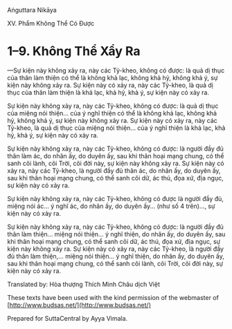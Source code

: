 Aṅguttara Nikāya

XV. Phẩm Không Thể Có Ðược

# 1–9. Không Thể Xẩy Ra

—Sự kiện này không xảy ra, này các Tỷ-kheo, không có được: là quả dị thục của thân làm thiện có thể là không khả lạc, không khả hỷ, không khả ý, sự kiện này không xảy ra. Sự kiện này có xảy ra, này các Tỷ-kheo, là quả dị thục của thân làm thiện là khả lạc, khả hỷ, khả ý, sự kiện này có xảy ra.

Sự kiện này không xảy ra, này các Tỷ-kheo, không có được: là quả dị thục của miệng nói thiện... của ý nghĩ thiện có thể là không khả lạc, không khả hỷ, không khả ý, sự kiện này không xảy ra. Sự kiện này có xảy ra, này các Tỷ-kheo, là quả dị thục của miệng nói thiện... của ý nghĩ thiện là khả lạc, khả hỷ, khả ý, sự kiện này có xảy ra.

Sự kiện này không xảy ra, này các Tỷ-kheo, không có được: là người đầy đủ thân làm ác, do nhân ấy, do duyên ấy, sau khi thân hoại mạng chung, có thể sanh cõi lành, cõi Trời, cõi đời này, sự kiện này không xảy ra. Sự kiện này có xảy ra, này các Tỷ-kheo, là người đầy đủ thân ác, do nhân ấy, do duyên ấy, sau khi thân hoại mạng chung, có thể sanh cõi dữ, ác thú, đọa xứ, địa ngục, sự kiện này có xảy ra.

Sự kiện này không xảy ra, này các Tỷ-kheo, không có được là người đầy đủ, miệng nói ác... ý nghĩ ác, do nhân ấy, do duyên ấy... (như số 4 trên)..., sự kiện này có xảy ra.

Sự kiện này không xảy ra, này các Tỷ-kheo, không có được: là người đầy đủ thân làm thiện... miệng nói thiện... ý nghĩ thiện, do nhân ấy, do duyên ấy, sau khi thân hoại mạng chung, có thể sanh cõi dữ, ác thú, đọa xứ, địa ngục, sự kiện này không xảy ra. Sự kiện này có xảy ra, này các Tỷ-kheo, là người đầy đủ thân làm thiện,... miệng nói thiện... ý nghĩ thiện, do nhân ấy, do duyên ấy, sau khi thân hoại mạng chung, có thể sanh cõi lành, cõi Trời, cõi đời này, sự kiện này có xảy ra.

Translated by: Hòa thượng Thích Minh Châu dịch Việt

These texts have been used with the kind permission of the webmaster of [http://www.budsas.net/](http://www.budsas.net/)

Prepared for SuttaCentral by Ayya Vimala.